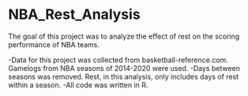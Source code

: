 # NBA_Rest_Analysis

The goal of this project was to analyze the effect of rest on the scoring performance of NBA teams.

-Data for this project was collected from basketball-reference.com. Gamelogs from NBA seasons of 2014-2020 were used.
-Days between seasons was removed. Rest, in this analysis, only includes days of rest within a season. 
-All code was written in R.



